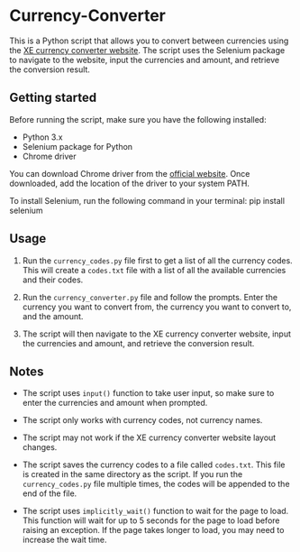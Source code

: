 ﻿# Currency-Converter
 This is a Python script that allows you to convert between currencies using the [XE currency converter website](https://www.xe.com/currencyconverter/). The script uses the Selenium package to navigate to the website, input the currencies and amount, and retrieve the conversion result.

## Getting started

Before running the script, make sure you have the following installed:

- Python 3.x
- Selenium package for Python
- Chrome driver

You can download Chrome driver from the [official website](https://sites.google.com/a/chromium.org/chromedriver/downloads). Once downloaded, add the location of the driver to your system PATH.

To install Selenium, run the following command in your terminal: pip install selenium

## Usage

1. Run the `currency_codes.py` file first to get a list of all the currency codes. This will create a `codes.txt` file with a list of all the available currencies and their codes.

2. Run the `currency_converter.py` file and follow the prompts. Enter the currency you want to convert from, the currency you want to convert to, and the amount.

3. The script will then navigate to the XE currency converter website, input the currencies and amount, and retrieve the conversion result.

## Notes

- The script uses `input()` function to take user input, so make sure to enter the currencies and amount when prompted.

- The script only works with currency codes, not currency names.

- The script may not work if the XE currency converter website layout changes.

- The script saves the currency codes to a file called `codes.txt`. This file is created in the same directory as the script. If you run the `currency_codes.py` file multiple times, the codes will be appended to the end of the file. 

- The script uses `implicitly_wait()` function to wait for the page to load. This function will wait for up to 5 seconds for the page to load before raising an exception. If the page takes longer to load, you may need to increase the wait time.
